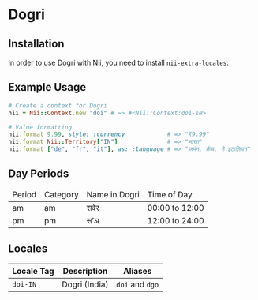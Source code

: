 <!-- This file has been generated. Source: languages/_template.md.erb -->

# Dogri

## Installation

In order to use Dogri with Nii, you need to install `nii-extra-locales`.

## Example Usage

``` ruby
# Create a context for Dogri
nii = Nii::Context.new "doi" # => #<Nii::Context:doi-IN>

# Value formatting
nii.format 9.99, style: :currency            # => "₹9.99"
nii.format Nii::Territory["IN"]              # => "भारत"
nii.format ["de", "fr", "it"], as: :language # => "जर्मन, फ्रेंच, ते इटालियन"
```

## Day Periods


<table>
  <thead>
    <tr>
      <td>Period</td>
      <td>Category</td>
      <td>Name in Dogri</td>
      <td>Time of Day</td>
    </tr>
  </thead>
  <tbody>
    <tr>
      <td>am</td>
      <td>am</td>
      <td>सवेर</td>
      <td>00:00 to 12:00</td>
    </tr>
    <tr>
      <td>pm</td>
      <td>pm</td>
      <td>स’ञ</td>
      <td>12:00 to 24:00</td>
    </tr>
  </tbody>
</table>



## Locales

<table>
  <thead>
    <tr>
      <th>Locale Tag</th>
      <th>Description</th>
      <th>Aliases</th>
    </tr>
  </thead>
  <tbody>
    <tr>
      <td><code>doi-IN</code></td>
      <td>Dogri (India)</td>
      <td><code>doi</code> and <code>dgo</code></td>
    </tr>
  </tbody>
</table>

